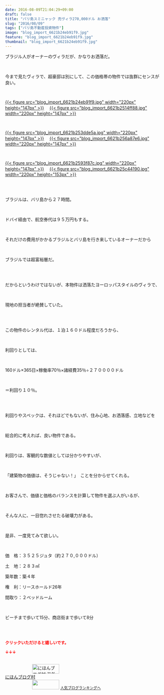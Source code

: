 ```yaml
---
date: 2016-08-09T21:04:29+09:00
draft: false
title: "バリ島スミニャック 売ヴィラ270,000ドル お洒落"
slug: "2016/08/09"
tags: ["バリ島不動産投資物件"]
image: "blog_import_6621b24eb91f9.jpg"
feature: "blog_import_6621b24eb91f9.jpg"
thumbnail: "blog_import_6621b24eb91f9.jpg"
---
```

<p>ブラジル人がオーナーのヴィラだが、かなりお洒落だ。</p><br/><p>今まで見たヴィラで、超豪邸は別にして、この価格帯の物件では抜群にセンスが良い。</p><br/><p><a href="blog_import_6621b24fef277.jpg">{{< figure src="blog_import_6621b24eb91f9.jpg" width="220px" height="147px" >}}</a> 　<a href="blog_import_6621b2528262d.jpg">{{< figure src="blog_import_6621b2514ff88.jpg" width="220px" height="147px" >}}</a> </p><br/><p><a href="blog_import_6621b2552155b.jpg">{{< figure src="blog_import_6621b253dde5a.jpg" width="220px" height="147px" >}}</a> 　<a href="blog_import_6621b257e8ca0.jpg">{{< figure src="blog_import_6621b256a87e6.jpg" width="220px" height="147px" >}}</a> </p><br/><p><a href="blog_import_6621b25aacf95.jpg">{{< figure src="blog_import_6621b2593f87c.jpg" width="220px" height="147px" >}}</a> 　<a href="blog_import_6621b25d7c549.jpg">{{< figure src="blog_import_6621b25c44190.jpg" width="220px" height="153px" >}}</a> </p><br/><br/><p>ブラジルは、バリ島から２７時間。</p><br/><p>ドバイ経由で、航空券代は９５万円もする。</p><br/><p>それだけの費用がかかるブラジルとバリ島を行き来しているオーナーだから</p><br/><p>ブラジルでは超富裕層だ。</p><br/><br/><p>だからというわけではないが、本物件は洒落たヨーロッパスタイルのヴィラで、</p><br/><p>現地の担当者が絶賛していた。</p><br/><p><br/>この物件のレンタル代は、１泊１６０ドル程度だろうから、</p><br/><p>利回りとしては、</p><br/><p>160ドル×365日×稼働率70％×諸経費35％÷２７００００ドル</p><br/><p>＝利回り１０％。</p><br/><br/><p>利回りやスペックは、それほどでもないが、住み心地、お洒落感、立地などを</p><br/><p>総合的に考えれば、良い物件である。</p><p><br/></p><p>利回りは、客観的な数値としては分かりやすいが、</p><br/><p>「建築物の価値は、そうじゃない！」　ことを分からせてくれる。</p><p><br/></p><p>お客さんで、価値と価格のバランスを計算して物件を選ぶ人がいるが、</p><br/><p>そんな人に、一目惚れさせたる破壊力がある。</p><br/><p>是非、一度見てみて欲しい。</p><p><br/></p><p>価　格：３５２５ジュタ（約２７０,０００ドル）<br/></p><p>土　地：２８３㎡<br/></p><p>築年数：築４年<br/></p><p>権　利：リースホールド26年<br/></p><p>間取り：２ベッドルーム</p><br/><p>ビーチまで歩いて15分、商店街まで歩いて8分</p><br/><br/><p><font color="#ff0000" size="2"><strong>クリックいただけると嬉しいです。<br/></strong></font></p><p><font color="#ff0000" size="2"><strong>↓↓↓</strong></font></p><p><br/><a href="ranking.html?p_cid=01260127" target="_blank"><img border="0" alt="にほんブログ村 海外生活ブログ バリ島情報へ" src="data:image/svg+xml;charset=utf-8,%3Csvg%20xmlns%3D%22http%3A%2F%2Fwww.w3.org%2F2000%2Fsvg%22%20title%3D%22Placeholder%20for%20Images%22%20role%3D%22presentation%22%20viewBox%3D%220%200%2088%2031%22%20%2F%3E" width="88" height="31" data-src="https://img-proxy.blog-video.jp/images?url=http%3A%2F%2Foverseas.blogmura.com%2Fbali%2Fimg%2Fbali88_31.gif" style="aspect-ratio: auto 88 / 31;"/><noscript><img border="0" alt="にほんブログ村 海外生活ブログ バリ島情報へ" src="https://img-proxy.blog-video.jp/images?url=http%3A%2F%2Foverseas.blogmura.com%2Fbali%2Fimg%2Fbali88_31.gif" width="88" height="31"></noscript></a><br/><a href="ranking.html?p_cid=01260127" target="_blank">にほんブログ村</a> <br/><a title="人気ブログランキングへ" href="link.php?1804582"><img border="0" src="data:image/svg+xml;charset=utf-8,%3Csvg%20xmlns%3D%22http%3A%2F%2Fwww.w3.org%2F2000%2Fsvg%22%20title%3D%22Placeholder%20for%20Images%22%20role%3D%22presentation%22%20viewBox%3D%220%200%2088%2031%22%20%2F%3E" width="88" height="31" data-src="https://blog.with2.net/img/banner/banner_22.gif" style="aspect-ratio: auto 88 / 31;"/><noscript><img border="0" src="https://blog.with2.net/img/banner/banner_22.gif" width="88" height="31"></noscript></a> <a style="FONT-SIZE: 12px" href="link.php?1804582">人気ブログランキングへ</a> </p>

